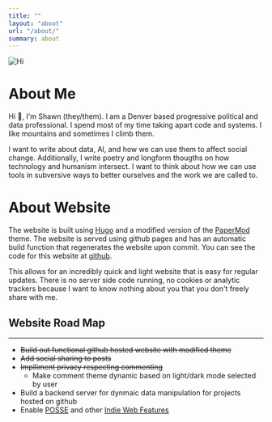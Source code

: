 ```yaml
---
title: ""
layout: "about"
url: "/about/"
summary: about
---
```


![Hi](/img/small_me_round.png#center)

# About Me

Hi 👋, I'm Shawn (they/them). I am a Denver based progressive political and data professional. I spend most of my time taking apart code and systems. I like mountains and sometimes I climb them.

I want to write about data, AI, and how we can use them to affect social change. Additionally, I write poetry and longform thougths on how technology and humanism intersect. I want to think about how we can use tools in subversive ways to better ourselves and the work we are called to.

# About Website

The website is built using [Hugo](https://gohugo.io/) and a modified version of the [PaperMod](https://themes.gohugo.io/themes/hugo-papermod/) theme. The website is served using github pages and has an automatic build function that regenerates the website upon commit. You can see the code for this website at [github](https://github.com/Sdcopeland/civiclabs.io).

This allows for an incredibly quick and light website that is easy for regular updates. There is no server side code running, no cookies or analytic trackers because I want to know nothing about you that you don't freely share with me.

## Website Road Map

---

- ~~Build out functional github hosted website with modified theme~~
- ~~Add social sharing to posts~~
- ~~Implliment privacy respecting commenting~~
  - Make comment theme dynamic based on light/dark mode selected by user
- Build a backend server for dynmaic data manipulation for projects hosted on github
- Enable [POSSE](https://indieweb.org/POSSE) and other [Indie Web Features](https://indieweb.org/)

